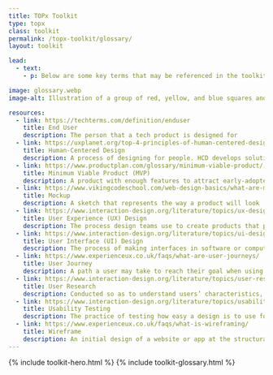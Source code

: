 ```yaml
---
title: TOPx Toolkit
type: topx
class: toolkit
permalink: /topx-toolkit/glossary/
layout: toolkit

lead:
  - text:
    - p: Below are some key terms that may be referenced in the toolkit, as well as through the sprint and in conversations with individuals in the civic tech community. Click the term for additional resources and the source of each definition.

image: glossary.webp
image-alt: Illustration of a group of red, yellow, and blue squares and rectangles

resources:
  - link: https://techterms.com/definition/enduser
    title: End User
    description: The person that a tech product is designed for
  - link: https://uxplanet.org/top-4-principles-of-human-centered-design-5e02751e65b1
    title: Human-Centered Design
    description: A process of designing for people. HCD develops solutions to problems by involving the human perspective in all steps of the problem-solving process
  - link: https://www.productplan.com/glossary/minimum-viable-product/
    title: Minimum Viable Product (MVP)
    description: A product with enough features to attract early-adopter customers and validate a product idea early in the product development cycle
  - link: https://www.vikingcodeschool.com/web-design-basics/what-are-mockups
    title: Mockup
    description: A sketch that represents the way a product will look
  - link: https://www.interaction-design.org/literature/topics/ux-design
    title: User Experience (UX) Design
    description: The process design teams use to create products that provide meaningful and relevant experiences to users. This involves the design of the entire process of acquiring and integrating the product, including aspects of branding, design, usability and function
  - link: https://www.interaction-design.org/literature/topics/ui-design
    title: User Interface (UI) Design
    description: The process of making interfaces in software or computerized devices with a focus on looks or style. Designers aim to create designs users will find easy to use and pleasurable
  - link: https://www.experienceux.co.uk/faqs/what-are-user-journeys/
    title: User Journey
    description: A path a user may take to reach their goal when using a particular digital tool. User journeys are used in designing digital tools to identify the different ways to enable the user to achieve their goal as quickly and easily as possible
  - link: https://www.interaction-design.org/literature/topics/user-research
    title: User Research
    description: Conducted so as to understand users’ characteristics, aims, and behaviors towards achieving these aims. Its purpose is to produce designs that improve users’ working practices and lives. User research also involves the continuous evaluation of the impact of designs on the users, not only during the design and development phase but after long-term use, too
  - link: https://www.interaction-design.org/literature/topics/usability-testing
    title: Usability Testing
    description: The practice of testing how easy a design is to use for a group of representative users. It usually involves observing users as they attempt to complete tasks and can be done for different types of designs, from user interfaces to physical products
  - link: https://www.experienceux.co.uk/faqs/what-is-wireframing/
    title: Wireframe
    description: An initial design of a website or app at the structural level. A wireframe is commonly used to lay out content and functionality on a page which takes into account user needs and user journeys. Wireframes are used early in the development process to establish the basic structure of a page before visual design and content is added
---
```


{% include toolkit-hero.html %}
{% include toolkit-glossary.html %}
